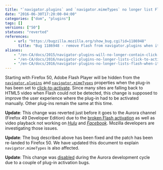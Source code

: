 ```yaml
---
title: "`navigator.plugins` and `navigator.mimeTypes` no longer list Flash when it's click-to-activate"
date: "2016-06-30T17:20:00-04:00"
categories: ["dom", "plugins"]
tags: []
versions: ["50"]
statuses: "reverted"
references:
    - url: "https://bugzilla.mozilla.org/show_bug.cgi?id=1186948"
      title: "Bug 1186948 - remove Flash from navigator.plugins when it's click-to-play"
aliases:
    - "/en-CA/docs/2015/navigator-plugins-will-no-longer-contain-click-to-play-plugins/"
    - "/en-CA/docs/2016/navigator-plugins-no-longer-lists-click-to-activate-plug-ins/"
    - "/en-CA/docs/2016/navigator-plugins-no-longer-lists-flash-when-it-s-click-to-activate/"
---
```

Starting with Firefox 50, Adobe Flash Player will be hidden from the [`navigator.plugins`](https://developer.mozilla.org/en-US/docs/Web/API/NavigatorPlugins/plugins) and [`navigator.mimeTypes`](https://developer.mozilla.org/en-US/docs/Web/API/NavigatorPlugins/mimeTypes) properties when the plug-in has been set to [click-to-activate](https://developer.mozilla.org/en-US/Add-ons/Plugins/Site_Author_Guide_for_Click-To-Activate_Plugins). Since many sites are falling back to HTML5 video when Flash could not be detected, this change is supposed to improve the user experience where the plug-in had to be activated manually. Other plug-ins remain the same at this time.

**Update**: This change was reverted just before it goes to the Aurora channel (Firefox 49 Developer Edition) due to the [broken Flash activation](https://bugzilla.mozilla.org/show_bug.cgi?id=1277832) as well as video playback not working on [*Hulu*](https://bugzilla.mozilla.org/show_bug.cgi?id=1277760) and [*Facebook*](https://bugzilla.mozilla.org/show_bug.cgi?id=1277825). Mozilla developers are investigating those issues.

**Update**: The bug described above has been fixed and the patch has been re-landed to Firefox 50. We have updated this document to explain `navigator.mimeTypes` is also affected.

**Update**: This change was [disabled](https://bugzilla.mozilla.org/show_bug.cgi?id=1296004) during the Aurora development cycle due to a couple of plug-in activation bugs.
